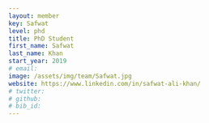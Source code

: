 ```yaml
---
layout: member
key: Safwat
level: phd
title: PhD Student
first_name: Safwat
last_name: Khan
start_year: 2019
# email: 
image: /assets/img/team/Safwat.jpg
website: https://www.linkedin.com/in/safwat-ali-khan/
# twitter: 
# github: 
# bib_id: 
---
```


